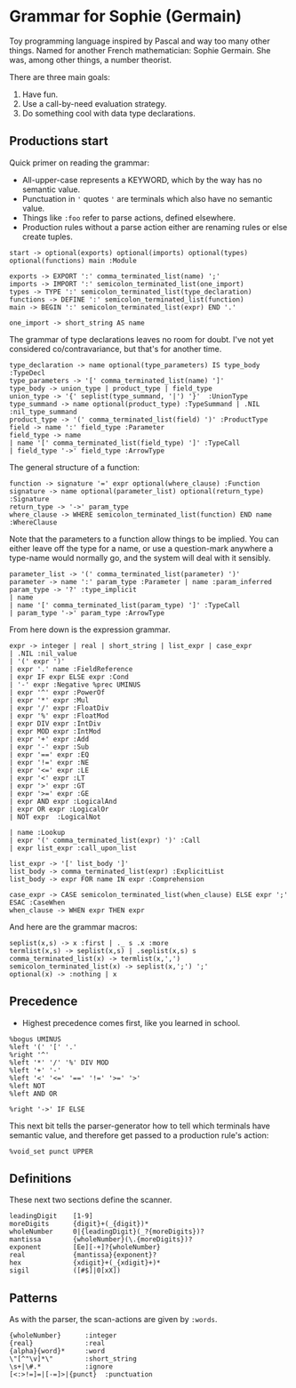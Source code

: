 # Grammar for Sophie (Germain)

Toy programming language inspired by Pascal and way too many other things.
Named for another French mathematician: Sophie Germain.
She was, among other things, a number theorist.

There are three main goals:

1. Have fun.
2. Use a call-by-need evaluation strategy.
3. Do something cool with data type declarations.

## Productions start

Quick primer on reading the grammar:

* All-upper-case represents a KEYWORD, which by the way has no semantic value.
* Punctuation in `'` quotes `'` are terminals which also have no semantic value.
* Things like `:foo` refer to parse actions, defined elsewhere.
* Production rules without a parse action either are renaming rules or else create tuples.

```
start -> optional(exports) optional(imports) optional(types) optional(functions) main :Module

exports -> EXPORT ':' comma_terminated_list(name) ';'
imports -> IMPORT ':' semicolon_terminated_list(one_import)
types -> TYPE ':' semicolon_terminated_list(type_declaration)
functions -> DEFINE ':' semicolon_terminated_list(function)
main -> BEGIN ':' semicolon_terminated_list(expr) END '.'

one_import -> short_string AS name
```

The grammar of type declarations leaves no room for doubt.
I've not yet considered co/contravariance,
but that's for another time.
```
type_declaration -> name optional(type_parameters) IS type_body :TypeDecl
type_parameters -> '[' comma_terminated_list(name) ']'
type_body -> union_type | product_type | field_type
union_type -> '{' seplist(type_summand, '|') '}'  :UnionType
type_summand -> name optional(product_type) :TypeSummand | .NIL :nil_type_summand
product_type -> '(' comma_terminated_list(field) ')' :ProductType
field -> name ':' field_type :Parameter
field_type -> name
| name '[' comma_terminated_list(field_type) ']' :TypeCall
| field_type '->' field_type :ArrowType

```

The general structure of a function:
```
function -> signature '=' expr optional(where_clause) :Function
signature -> name optional(parameter_list) optional(return_type) :Signature
return_type -> '->' param_type
where_clause -> WHERE semicolon_terminated_list(function) END name :WhereClause
```

Note that the parameters to a function allow things to be implied.
You can either leave off the type for a name,
or use a question-mark anywhere a type-name would normally go,
and the system will deal with it sensibly.
```
parameter_list -> '(' comma_terminated_list(parameter) ')'
parameter -> name ':' param_type :Parameter | name :param_inferred
param_type -> '?' :type_implicit
| name
| name '[' comma_terminated_list(param_type) ']' :TypeCall
| param_type '->' param_type :ArrowType
```

From here down is the expression grammar.
```
expr -> integer | real | short_string | list_expr | case_expr
| .NIL :nil_value
| '(' expr ')'
| expr '.' name :FieldReference
| expr IF expr ELSE expr :Cond
| '-' expr :Negative %prec UMINUS
| expr '^' expr :PowerOf
| expr '*' expr :Mul
| expr '/' expr :FloatDiv
| expr '%' expr :FloatMod
| expr DIV expr :IntDiv
| expr MOD expr :IntMod
| expr '+' expr :Add
| expr '-' expr :Sub
| expr '==' expr :EQ
| expr '!=' expr :NE
| expr '<=' expr :LE
| expr '<' expr :LT
| expr '>' expr :GT
| expr '>=' expr :GE
| expr AND expr :LogicalAnd
| expr OR expr :LogicalOr
| NOT expr  :LogicalNot

| name :Lookup
| expr '(' comma_terminated_list(expr) ')' :Call
| expr list_expr :call_upon_list

list_expr -> '[' list_body ']'
list_body -> comma_terminated_list(expr) :ExplicitList
list_body -> expr FOR name IN expr :Comprehension

case_expr -> CASE semicolon_terminated_list(when_clause) ELSE expr ';' ESAC :CaseWhen
when_clause -> WHEN expr THEN expr

```
And here are the grammar macros: 
```
seplist(x,s) -> x :first | ._ s .x :more
termlist(x,s) -> seplist(x,s) | .seplist(x,s) s
comma_terminated_list(x) -> termlist(x,',')
semicolon_terminated_list(x) -> seplist(x,';') ';'
optional(x) -> :nothing | x
```

## Precedence

* Highest precedence comes first, like you learned in school.

```
%bogus UMINUS
%left '(' '[' '.'
%right '^'
%left '*' '/' '%' DIV MOD
%left '+' '-'
%left '<' '<=' '==' '!=' '>=' '>'
%left NOT
%left AND OR

%right '->' IF ELSE
```

This next bit tells the parser-generator how to tell which terminals have semantic value,
and therefore get passed to a production rule's action:
```
%void_set punct UPPER
```

## Definitions
These next two sections define the scanner.
```
leadingDigit    [1-9]
moreDigits      {digit}+(_{digit})*
wholeNumber     0|{leadingDigit}(_?{moreDigits})?
mantissa        {wholeNumber}(\.{moreDigits})?
exponent        [Ee][-+]?{wholeNumber}
real            {mantissa}{exponent}?
hex             {xdigit}+(_{xdigit}+)*
sigil           ([#$]|0[xX])
```
## Patterns
As with the parser, the scan-actions are given by `:words`.
```
{wholeNumber}      :integer
{real}             :real
{alpha}{word}*     :word
\"[^"\v]*\"        :short_string
\s+|\#.*           :ignore
[<:>!=]=|[-=]>|{punct}  :punctuation
```


